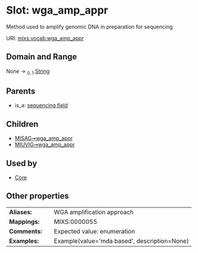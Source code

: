 
# Slot: wga_amp_appr


Method used to amplify genomic DNA in preparation for sequencing

URI: [mixs.vocab:wga_amp_appr](https://w3id.org/mixs/vocab/wga_amp_appr)


## Domain and Range

None &#8594;  <sub>0..1</sub> [String](types/String.md)

## Parents

 *  is_a: [sequencing field](sequencing_field.md)

## Children

 *  [MISAG➞wga_amp_appr](MISAG_wga_amp_appr.md)
 *  [MIUVIG➞wga_amp_appr](MIUVIG_wga_amp_appr.md)

## Used by

 * [Core](Core.md)

## Other properties

|  |  |  |
| --- | --- | --- |
| **Aliases:** | | WGA amplification approach |
| **Mappings:** | | MIXS:0000055 |
| **Comments:** | | Expected value: enumeration |
| **Examples:** | | Example(value='mda based', description=None) |

